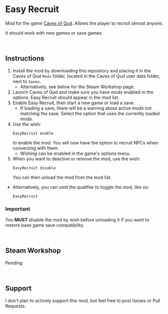 # Easy Recruit
 Mod for the game [Caves of Qud](http://www.cavesofqud.com/). Allows the player to recruit almost anyone.

It should work with new games or save games.

<br>

## Instructions

1. Install the mod by downloading this repository and placing it in the Caves of Qud `Mods` folder, located in the Caves of Qud user data folder, next to `Saves`.
    - Alternatively, see below for the Steam Workshop page.
2. Launch Caves of Qud and make sure you have mods enabled in the options. Easy Recruit should appear in the mod list.
3. Enable Easy Recruit, then start a new game or load a save.
    - If loading a save, there will be a warning about active mods not matching the save. Select the option that uses the currently loaded mods.
4. Use the wish:
    ```
    EasyRecruit enable
    ```
    to enable the mod. You will now have the option to recruit NPCs when conversing with them.
    - Wishing can be enabled in the game's options menu.
5. When you want to deactive or remove the mod, use the wish:
    ```
    EasyRecruit disable
    ```
    You can then unload the mod from the mod list.

- Alternatively, you can omit the qualifier to toggle the mod, like so:
    ```
    EasyRecruit
    ```

### **Important**

You **MUST** disable the mod by wish before unloading it if you want to restore base game save compatibility.

<br>

 ## Steam Workshop

 Pending

<br>

## Support

I don't plan to actively support this mod, but feel free to post Issues or Pull Requests.